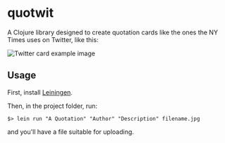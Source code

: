 # quotwit

A Clojure library designed to create quotation cards like the ones the NY Times uses on Twitter, like this:

![Twitter card example image](https://pbs.twimg.com/media/CErPWHAW8AA8Bj4.jpg)

## Usage
First, install [Leiningen](http://leiningen.org/).

Then, in the project folder, run:

```shell
$> lein run "A Quotation" "Author" "Description" filename.jpg
```

and you'll have a file suitable for uploading.
